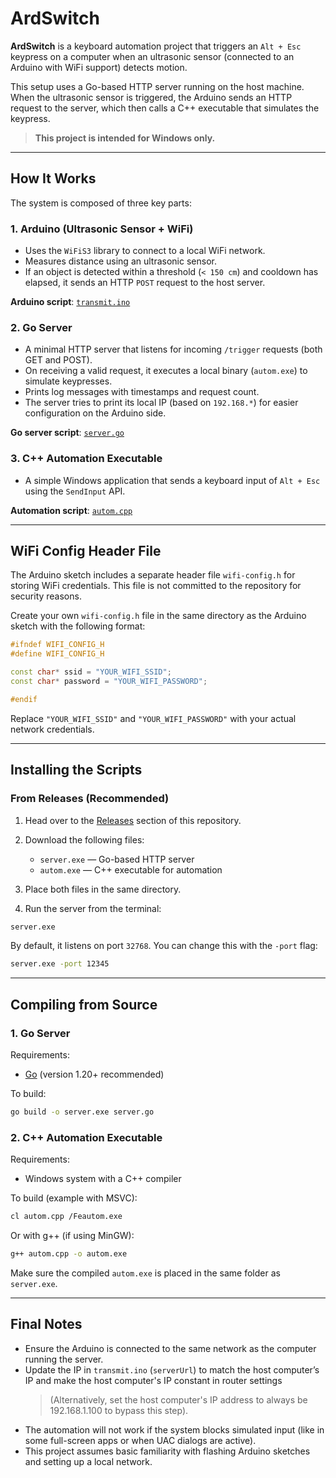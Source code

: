 # ArdSwitch

**ArdSwitch** is a keyboard automation project that triggers an `Alt + Esc` keypress on a computer when an ultrasonic sensor (connected to an Arduino with WiFi support) detects motion.

This setup uses a Go-based HTTP server running on the host machine. When the ultrasonic sensor is triggered, the Arduino sends an HTTP request to the server, which then calls a C++ executable that simulates the keypress.

> **This project is intended for Windows only.**

---

## How It Works

The system is composed of three key parts:

### 1. **Arduino (Ultrasonic Sensor + WiFi)**

* Uses the `WiFiS3` library to connect to a local WiFi network.
* Measures distance using an ultrasonic sensor.
* If an object is detected within a threshold (`< 150 cm`) and cooldown has elapsed, it sends an HTTP `POST` request to the host server.

**Arduino script**: [`transmit.ino`](./src/arduino/transmit/transmit.ino)

### 2. **Go Server**

* A minimal HTTP server that listens for incoming `/trigger` requests (both GET and POST).
* On receiving a valid request, it executes a local binary (`autom.exe`) to simulate keypresses.
* Prints log messages with timestamps and request count.
* The server tries to print its local IP (based on `192.168.*`) for easier configuration on the Arduino side.

**Go server script**: [`server.go`](./src/server.go)

### 3. **C++ Automation Executable**

* A simple Windows application that sends a keyboard input of `Alt + Esc` using the `SendInput` API.

**Automation script**: [`autom.cpp`](./src/autom.cpp)

---

## WiFi Config Header File

The Arduino sketch includes a separate header file `wifi-config.h` for storing WiFi credentials. This file is not committed to the repository for security reasons.

Create your own `wifi-config.h` file in the same directory as the Arduino sketch with the following format:

```cpp
#ifndef WIFI_CONFIG_H
#define WIFI_CONFIG_H

const char* ssid = "YOUR_WIFI_SSID";
const char* password = "YOUR_WIFI_PASSWORD";

#endif
```

Replace `"YOUR_WIFI_SSID"` and `"YOUR_WIFI_PASSWORD"` with your actual network credentials.

---

## Installing the Scripts

### From Releases (Recommended)

1. Head over to the [Releases](https://github.com/dhr412/ardswitch/releases) section of this repository.
2. Download the following files:

   * `server.exe` — Go-based HTTP server
   * `autom.exe` — C++ executable for automation
3. Place both files in the same directory.
4. Run the server from the terminal:

```sh
server.exe
```

By default, it listens on port `32768`. You can change this with the `-port` flag:

```sh
server.exe -port 12345
```

---

## Compiling from Source

### 1. **Go Server**

Requirements:

* [Go](https://golang.org/dl/) (version 1.20+ recommended)

To build:

```sh
go build -o server.exe server.go
```

### 2. **C++ Automation Executable**

Requirements:

* Windows system with a C++ compiler

To build (example with MSVC):

```sh
cl autom.cpp /Feautom.exe
```

Or with g++ (if using MinGW):

```sh
g++ autom.cpp -o autom.exe
```

Make sure the compiled `autom.exe` is placed in the same folder as `server.exe`.

---

## Final Notes

* Ensure the Arduino is connected to the same network as the computer running the server.
* Update the IP in `transmit.ino` (`serverUrl`) to match the host computer’s IP and make the host computer's IP constant in router settings
  > (Alternatively, set the host computer's IP address to always be 192.168.1.100 to bypass this step).
* The automation will not work if the system blocks simulated input (like in some full-screen apps or when UAC dialogs are active).
* This project assumes basic familiarity with flashing Arduino sketches and setting up a local network.

